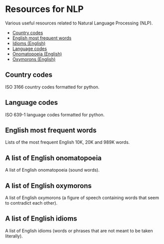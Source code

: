 # Resources for NLP 
Various useful resources related to Natural Language Processing (NLP).  

 - [Country codes](#country-codes)  
 - [English most frequent words](#english-most-frequent-words)
 - [Idioms (English)](#a-list-of-english-idioms)  
 - [Language codes](#language-codes)  
 - [Onomatopoeia (English)](#a-list-of-english-onomatopoeia)  
 - [Oxymorons (English)](#a-list-of-english-oxymorons)  

 
## Country codes   
ISO 3166 country codes formatted for python.  

## Language codes  
ISO 639-1 language codes formatted for python.  

## English most frequent words  
Lists of the most frequent English 10K, 20K and 989K words.  

## A list of English onomatopoeia  
A list of English onomatopoeia (sound words).   

## A list of English oxymorons
A list of English oxymorons (a figure of speech containing words that seem to contradict each other).   

## A list of English idioms  
A list of English idioms (words or phrases that are not meant to be taken literally).   
